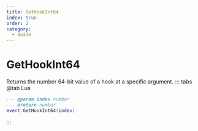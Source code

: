 ```yaml
---
title: GetHookInt64
index: true
order: 2
category:
  - Guide
---
```


# GetHookInt64
Returns the number 64-bit value of a hook at a specific argument.
::: tabs
@tab Lua
```lua
--- @param index number
--- @return number
event:GetHookInt64(index)
```

:::